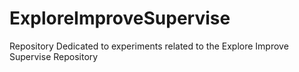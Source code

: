 # ExploreImproveSupervise
Repository Dedicated to experiments related to the Explore Improve Supervise Repository


